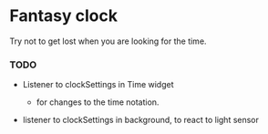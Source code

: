 # Fantasy clock

Try not to get lost when you are looking for the time.

### TODO

- Listener to clockSettings in Time widget
    - for changes to the time notation.
    
- listener to clockSettings in background, to react to light sensor
